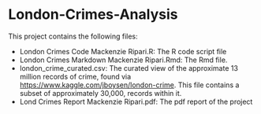 # London-Crimes-Analysis

This project contains the following files:

* London Crimes Code Mackenzie Ripari.R: The R code script file
* London Crimes Markdown Mackenzie Ripari.Rmd: The Rmd file.
* london_crime_curated.csv: The curated view of the approximate 13 million records of crime, found via https://www.kaggle.com/jboysen/london-crime. This file contains a subset of approximately 30,000, records within it.
* Lond Crimes Report Mackenzie Ripari.pdf: The pdf report of the project
